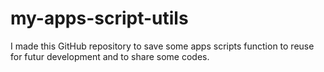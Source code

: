# my-apps-script-utils
I made this GitHub repository to save some apps scripts function to reuse for futur development and to share some codes.
